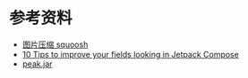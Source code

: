 # 参考资料

- [图片压缩 squoosh](https://sq`uoosh.app/)
- [10 Tips to improve your fields looking in Jetpack Compose](https://programmingheadache.com/2023/12/12/10-tips-to-improve-your-fields-looking-in-jetpack-compose/)
- [peak.jar](https://www.gstatic.com/play-apps-publisher-rapid/signing-tool/prod/pepk.jar)